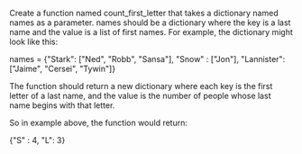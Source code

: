 Create a function named count_first_letter that takes a dictionary named names as a parameter. names should be a dictionary where the key is a last name and the value is a list of first names. For example, the dictionary might look like this:

names = {"Stark": ["Ned", "Robb", "Sansa"], "Snow" : ["Jon"], "Lannister": ["Jaime", "Cersei", "Tywin"]}

The function should return a new dictionary where each key is the first letter of a last name, and the value is the number of people whose last name begins with that letter.

So in example above, the function would return:

{"S" : 4, "L": 3}